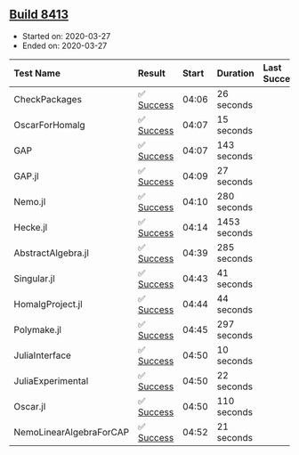 ## [Build 8413](https://oscarci.mathematik.uni-kl.de/job/oscar/8413/)

* Started on: 2020-03-27
* Ended on: 2020-03-27

| Test Name    | Result | Start | Duration | Last Success | First Failure |
|:-------------|:-------|:------|:---------|:-------------|:--------------|
| CheckPackages | ✅ [Success](https://oscarci.mathematik.uni-kl.de/job/oscar/8413/artifact/logs/build-8413/CheckPackages.log) | 04:06 | 26 seconds |  |  |
| OscarForHomalg | ✅ [Success](https://oscarci.mathematik.uni-kl.de/job/oscar/8413/artifact/logs/build-8413/OscarForHomalg.log) | 04:07 | 15 seconds |  |  |
| GAP | ✅ [Success](https://oscarci.mathematik.uni-kl.de/job/oscar/8413/artifact/logs/build-8413/GAP.log) | 04:07 | 143 seconds |  |  |
| GAP.jl | ✅ [Success](https://oscarci.mathematik.uni-kl.de/job/oscar/8413/artifact/logs/build-8413/GAP.jl.log) | 04:09 | 27 seconds |  |  |
| Nemo.jl | ✅ [Success](https://oscarci.mathematik.uni-kl.de/job/oscar/8413/artifact/logs/build-8413/Nemo.jl.log) | 04:10 | 280 seconds |  |  |
| Hecke.jl | ✅ [Success](https://oscarci.mathematik.uni-kl.de/job/oscar/8413/artifact/logs/build-8413/Hecke.jl.log) | 04:14 | 1453 seconds |  |  |
| AbstractAlgebra.jl | ✅ [Success](https://oscarci.mathematik.uni-kl.de/job/oscar/8413/artifact/logs/build-8413/AbstractAlgebra.jl.log) | 04:39 | 285 seconds |  |  |
| Singular.jl | ✅ [Success](https://oscarci.mathematik.uni-kl.de/job/oscar/8413/artifact/logs/build-8413/Singular.jl.log) | 04:43 | 41 seconds |  |  |
| HomalgProject.jl | ✅ [Success](https://oscarci.mathematik.uni-kl.de/job/oscar/8413/artifact/logs/build-8413/HomalgProject.jl.log) | 04:44 | 44 seconds |  |  |
| Polymake.jl | ✅ [Success](https://oscarci.mathematik.uni-kl.de/job/oscar/8413/artifact/logs/build-8413/Polymake.jl.log) | 04:45 | 297 seconds |  |  |
| JuliaInterface | ✅ [Success](https://oscarci.mathematik.uni-kl.de/job/oscar/8413/artifact/logs/build-8413/JuliaInterface.log) | 04:50 | 10 seconds |  |  |
| JuliaExperimental | ✅ [Success](https://oscarci.mathematik.uni-kl.de/job/oscar/8413/artifact/logs/build-8413/JuliaExperimental.log) | 04:50 | 22 seconds |  |  |
| Oscar.jl | ✅ [Success](https://oscarci.mathematik.uni-kl.de/job/oscar/8413/artifact/logs/build-8413/Oscar.jl.log) | 04:50 | 110 seconds |  |  |
| NemoLinearAlgebraForCAP | ✅ [Success](https://oscarci.mathematik.uni-kl.de/job/oscar/8413/artifact/logs/build-8413/NemoLinearAlgebraForCAP.log) | 04:52 | 21 seconds |  |  |
